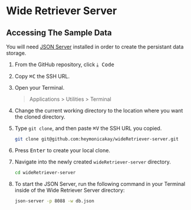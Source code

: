 # Wide Retriever Server

## Accessing The Sample Data

You will need [JSON Server](https://www.npmjs.com/package/json-server) installed in order to create the persistant data storage.

1. From the GitHub repository, click <kbd>&#x2913; Code</kbd>
2. Copy <kbd>⌘C</kbd> the SSH URL.
3. Open your Terminal.
    > Applications > Utilities > Terminal

4. Change the current working directory to the location where you want the cloned directory.
5. Type `git clone`, and then paste <kbd>⌘V</kbd> the SSH URL you copied.
    ```sh
    git clone git@github.com:heymonicakay/wideRetriever-server.git
    ```
6. Press <kbd>Enter</kbd> to create your local clone.
7. Navigate into the newly created `wideRetriever-server` directory.
    ```sh
    cd wideRetriever-server
    ```
8. To start the JSON Server, run the following command in your Terminal inside of the Wide Retriever Server directory:
    ```sh
    json-server -p 8088 -w db.json
    ```